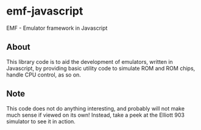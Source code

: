 # emf-javascript
EMF - Emulator framework in Javascript

## About

This library code is to aid the development of emulators, written in Javascript, by providing basic utility code to simulate ROM and ROM chips, handle CPU control, as so on.

## Note

This code does not do anything interesting, and probably will not make much sense if viewed on its own! Instead, take a peek at the Elliott 903 simulator to see it in action.
